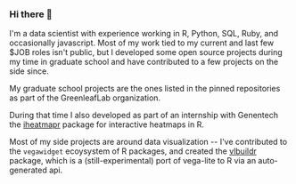 ### Hi there 👋

I'm a data scientist with experience working in R, Python, SQL, Ruby, and occasionally javascript.  Most of my work tied to my current and last few $JOB roles isn't public, but I developed some open source projects during my time in graduate school and have contributed to a few projects on the side since.

My graduate school projects are the ones listed in the pinned repositories as part of the GreenleafLab organization. 

During that time I also developed as part of an internship with Genentech the [iheatmapr](https://github.com/ropensci/iheatmapr) package for interactive heatmaps in R.  

Most of my side projects are around data visualization -- I've contributed to the `vegawidget` ecoysystem of R packages, and created the [vlbuildr](https://github.com/vegawidget/vlbuildr) package, which is a (still-experimental) port of vega-lite to R via an auto-generated api.  


